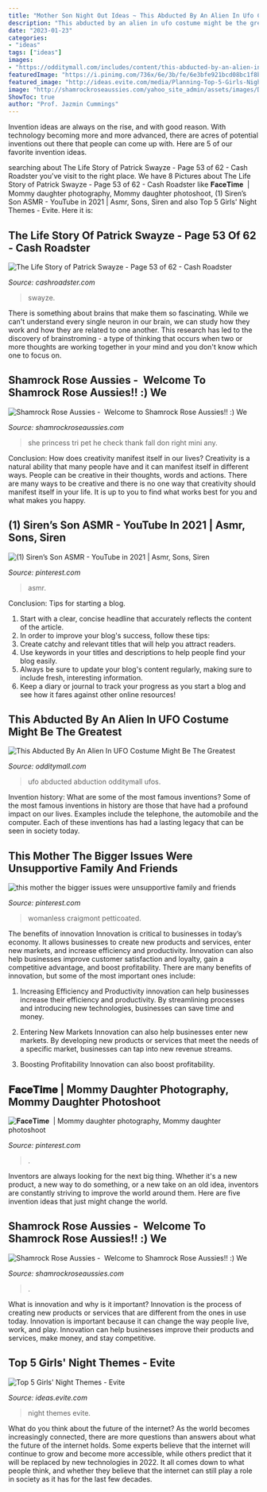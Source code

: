 ```yaml
---
title: "Mother Son Night Out Ideas ~ This Abducted By An Alien In Ufo Costume Might Be The Greatest"
description: "This abducted by an alien in ufo costume might be the greatest"
date: "2023-01-23"
categories:
- "ideas"
tags: ["ideas"]
images:
- "https://odditymall.com/includes/content/this-abducted-by-an-alien-in-ufo-costume-might-be-the-greatest-halloween-idea-ever-0.jpg"
featuredImage: "https://i.pinimg.com/736x/6e/3b/fe/6e3bfe921bcd08bc1f8bb97a65ba2945.jpg"
featured_image: "http://ideas.evite.com/media/Planning-Top-5-Girls-Night-Themes-1200.jpg"
image: "http://shamrockroseaussies.com/yahoo_site_admin/assets/images/DSC_0716.10500500_std.jpg"
ShowToc: true
author: "Prof. Jazmin Cummings"
---
```



Invention ideas are always on the rise, and with good reason. With technology becoming more and more advanced, there are acres of potential inventions out there that people can come up with. Here are 5 of our favorite invention ideas.

	

		
searching about The Life Story of Patrick Swayze - Page 53 of 62 - Cash Roadster you've visit to the right place. We have 8 Pictures about The Life Story of Patrick Swayze - Page 53 of 62 - Cash Roadster like 𝐅𝐚𝐜𝐞𝐓𝐢𝐦𝐞 ️ | Mommy daughter photography, Mommy daughter photoshoot, (1) Siren’s Son ASMR - YouTube in 2021 | Asmr, Sons, Siren and also Top 5 Girls&#039; Night Themes - Evite. Here it is:
		
    
## The Life Story Of Patrick Swayze - Page 53 Of 62 - Cash Roadster

<img loading=lazy src="http://cashroadster.com/wp-content/uploads/2018/08/Hospitalized.jpg" onerror="this.onerror=null;this.src='https://tse2.mm.bing.net/th?id=OIP.qD0GWix-oyoORcdH67tl2gHaE7&amp;pid=15.1';" alt="The Life Story of Patrick Swayze - Page 53 of 62 - Cash Roadster">

_Source: cashroadster.com_

>swayze. 

	

There is something about brains that make them so fascinating. While we can't understand every single neuron in our brain, we can study how they work and how they are related to one another. This research has led to the discovery of brainstroming - a type of thinking that occurs when two or more thoughts are working together in your mind and you don't know which one to focus on.

    
## Shamrock Rose Aussies - ﻿﻿﻿ Welcome To Shamrock Rose Aussies!! :) We

<img loading=lazy src="http://shamrockroseaussies.com/yahoo_site_admin/assets/images/20170825_150204.238202419_std.jpg" onerror="this.onerror=null;this.src='https://tse3.mm.bing.net/th?id=OIP._qPoQQs03kjtAvcHBbCJfgHaFj&amp;pid=15.1';" alt="Shamrock Rose Aussies - ﻿﻿﻿ Welcome to Shamrock Rose Aussies!! :) We">

_Source: shamrockroseaussies.com_

>she princess tri pet he check thank fall don right mini any. 

	

Conclusion: How does creativity manifest itself in our lives?
Creativity is a natural ability that many people have and it can manifest itself in different ways. People can be creative in their thoughts, words and actions. There are many ways to be creative and there is no one way that creativity should manifest itself in your life. It is up to you to find what works best for you and what makes you happy.

    
## (1) Siren’s Son ASMR - YouTube In 2021 | Asmr, Sons, Siren

<img loading=lazy src="https://i.pinimg.com/736x/6e/3b/fe/6e3bfe921bcd08bc1f8bb97a65ba2945.jpg" onerror="this.onerror=null;this.src='https://tse1.mm.bing.net/th?id=OIP.0aYcfTrdlWIt-LaI3Tm7lAHaHa&amp;pid=15.1';" alt="(1) Siren’s Son ASMR - YouTube in 2021 | Asmr, Sons, Siren">

_Source: pinterest.com_

>asmr. 

	

Conclusion: Tips for starting a blog.
1. Start with a clear, concise headline that accurately reflects the content of the article.
2. In order to improve your blog's success, follow these tips: 
3. Create catchy and relevant titles that will help you attract readers. 
4. Use keywords in your titles and descriptions to help people find your blog easily. 
5. Always be sure to update your blog's content regularly, making sure to include fresh, interesting information. 
6. Keep a diary or journal to track your progress as you start a blog and see how it fares against other online resources!

    
## This Abducted By An Alien In UFO Costume Might Be The Greatest

<img loading=lazy src="https://odditymall.com/includes/content/this-abducted-by-an-alien-in-ufo-costume-might-be-the-greatest-halloween-idea-ever-0.jpg" onerror="this.onerror=null;this.src='https://tse1.mm.bing.net/th?id=OIP.CUj0w3FooSB4mdy3PFEtrAHaGx&amp;pid=15.1';" alt="This Abducted By An Alien In UFO Costume Might Be The Greatest">

_Source: odditymall.com_

>ufo abducted abduction odditymall ufos. 

	

Invention history: What are some of the most famous inventions?
Some of the most famous inventions in history are those that have had a profound impact on our lives. Examples include the telephone, the automobile and the computer. Each of these inventions has had a lasting legacy that can be seen in society today.

    
## This Mother The Bigger Issues Were Unsupportive Family And Friends

<img loading=lazy src="https://i.pinimg.com/736x/f5/4d/fd/f54dfd2b9ab906a8962c9799c922d76b.jpg" onerror="this.onerror=null;this.src='https://tse1.mm.bing.net/th?id=OIP.mk8XRZidGHzJ2oT3ppsB3gAAAA&amp;pid=15.1';" alt="this mother the bigger issues were unsupportive family and friends">

_Source: pinterest.com_

>womanless craigmont petticoated. 

	

The benefits of innovation
Innovation is critical to businesses in today’s economy. It allows businesses to create new products and services, enter new markets, and increase efficiency and productivity. Innovation can also help businesses improve customer satisfaction and loyalty, gain a competitive advantage, and boost profitability.
There are many benefits of innovation, but some of the most important ones include:

1. Increasing Efficiency and Productivity
innovation can help businesses increase their efficiency and productivity. By streamlining processes and introducing new technologies, businesses can save time and money.

2. Entering New Markets
Innovation can also help businesses enter new markets. By developing new products or services that meet the needs of a specific market, businesses can tap into new revenue streams.

3. Boosting Profitability
Innovation can also boost profitability.

    
## 𝐅𝐚𝐜𝐞𝐓𝐢𝐦𝐞 ️ | Mommy Daughter Photography, Mommy Daughter Photoshoot

<img loading=lazy src="https://i.pinimg.com/736x/31/75/31/3175319ea8262fc7ec5a67ebc896565e.jpg" onerror="this.onerror=null;this.src='https://tse3.mm.bing.net/th?id=OIP.Q5lNAkZLJu_6nvueSDwGZAHaKK&amp;pid=15.1';" alt="𝐅𝐚𝐜𝐞𝐓𝐢𝐦𝐞 ️ | Mommy daughter photography, Mommy daughter photoshoot">

_Source: pinterest.com_

>. 

	

Inventors are always looking for the next big thing. Whether it's a new product, a new way to do something, or a new take on an old idea, inventors are constantly striving to improve the world around them. Here are five invention ideas that just might change the world.

    
## Shamrock Rose Aussies - ﻿﻿﻿ Welcome To Shamrock Rose Aussies!! :) We

<img loading=lazy src="http://shamrockroseaussies.com/yahoo_site_admin/assets/images/DSC_0716.10500500_std.jpg" onerror="this.onerror=null;this.src='https://tse2.mm.bing.net/th?id=OIP.ywHyXSOmdryMRxNFAASMnwHaE-&amp;pid=15.1';" alt="Shamrock Rose Aussies - ﻿﻿﻿ Welcome to Shamrock Rose Aussies!! :) We">

_Source: shamrockroseaussies.com_

>. 

	

What is innovation and why is it important?
Innovation is the process of creating new products or services that are different from the ones in use today. Innovation is important because it can change the way people live, work, and play. Innovation can help businesses improve their products and services, make money, and stay competitive.

    
## Top 5 Girls&#039; Night Themes - Evite

<img loading=lazy src="http://ideas.evite.com/media/Planning-Top-5-Girls-Night-Themes-1200.jpg" onerror="this.onerror=null;this.src='https://tse4.mm.bing.net/th?id=OIP.81mrtnxJmNrzbrmnPCKT5AHaE8&amp;pid=15.1';" alt="Top 5 Girls&#039; Night Themes - Evite">

_Source: ideas.evite.com_

>night themes evite. 

	

What do you think about the future of the internet?
As the world becomes increasingly connected, there are more questions than answers about what the future of the internet holds. Some experts believe that the internet will continue to grow and become more accessible, while others predict that it will be replaced by new technologies in 2022. It all comes down to what people think, and whether they believe that the internet can still play a role in society as it has for the last few decades.

